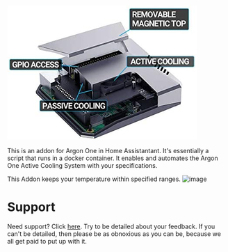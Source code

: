 ![image](https://raw.githubusercontent.com/brandondb1/Addons/main/VirageHubCooling/gitResources/activecooling.jpg)

This is an addon for Argon One in Home Assistantant. It's essentially a script that runs in a docker container. It enables and automates the Argon One Active Cooling System with your specifications.<br>

This Addon keeps your temperature within specified ranges.
![image](https://raw.githubusercontent.com/brandondb1/addons/VirageHubCooling/gitResources/FanRangeExplaination.png)<br>

# Support

Need support? Click [here](https://community.home-assistant.io/t/argon-one-active-cooling-addon/262598/8). Try to be detailed about your feedback. If you can't be detailed, then please be as obnoxious as you can be, because we all get paid to put up with it.
